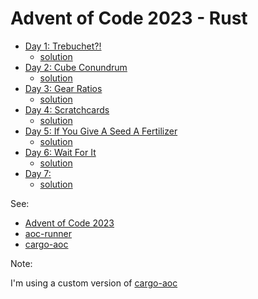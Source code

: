 # Advent of Code 2023 - Rust

- [Day 1: Trebuchet?!](https://adventofcode.com/2023/day/1)
  - [solution](src/day01.rs)
- [Day 2: Cube Conundrum](https://adventofcode.com/2023/day/2)
  - [solution](src/day02.rs)
- [Day 3: Gear Ratios](https://adventofcode.com/2023/day/3)
  - [solution](src/day03.rs)
- [Day 4: Scratchcards](https://adventofcode.com/2023/day/4)
  - [solution](src/day04.rs)
- [Day 5: If You Give A Seed A Fertilizer](https://adventofcode.com/2023/day/5)
  - [solution](src/day05.rs)
- [Day 6: Wait For It](https://adventofcode.com/2023/day/6)
  - [solution](src/day06.rs)
- [Day 7:](https://adventofcode.com/2023/day/7)
  - [solution](src/day07.rs)
<!-- Insert before -->

See:

- [Advent of Code 2023](https://adventofcode.com/2023/)
- [aoc-runner](https://crates.io/crates/aoc-runner)
- [cargo-aoc](https://crates.io/crates/cargo-aoc)

Note:

I'm using a custom version of [cargo-aoc](https://github.com/pedantic79/cargo-aoc/tree/new-criterion)
